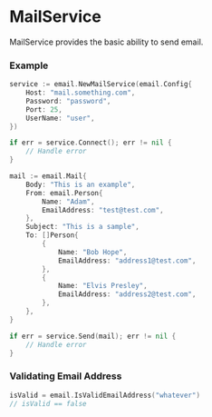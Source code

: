 # MailService

MailService provides the basic ability to send email.

### Example

```go
service := email.NewMailService(email.Config{
	Host: "mail.something.com",
	Password: "password",
	Port: 25,
	UserName: "user",
})

if err = service.Connect(); err != nil {
	// Handle error
}

mail := email.Mail{
	Body: "This is an example",
	From: email.Person{
		Name: "Adam",
		EmailAddress: "test@test.com",
	},
	Subject: "This is a sample",
	To: []Person{
		{
			Name: "Bob Hope",
			EmailAddress: "address1@test.com",
		},
		{
			Name: "Elvis Presley",
			EmailAddress: "address2@test.com",
		},
	},
}

if err = service.Send(mail); err != nil {
	// Handle error
}
```

### Validating Email Address

```go
isValid = email.IsValidEmailAddress("whatever")
// isValid == false
```
